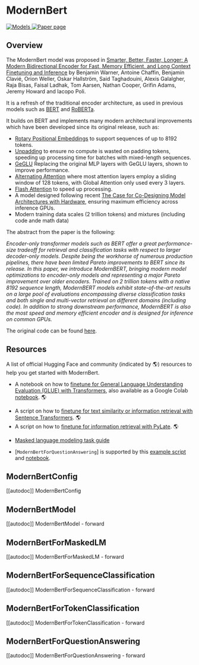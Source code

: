 <!--Copyright 2024 The HuggingFace Team. All rights reserved.

Licensed under the Apache License, Version 2.0 (the "License"); you may not use this file except in compliance with
the License. You may obtain a copy of the License at

http://www.apache.org/licenses/LICENSE-2.0

Unless required by applicable law or agreed to in writing, software distributed under the License is distributed on
an "AS IS" BASIS, WITHOUT WARRANTIES OR CONDITIONS OF ANY KIND, either express or implied. See the License for the
specific language governing permissions and limitations under the License.

⚠️ Note that this file is in Markdown but contain specific syntax for our doc-builder (similar to MDX) that may not be
rendered properly in your Markdown viewer.

-->

# ModernBert

<div class="flex flex-wrap space-x-1">
<a href="https://huggingface.co/models?filter=modernbert">
<img alt="Models" src="https://img.shields.io/badge/All_model_pages-modernbert-blueviolet">
</a>
<a href="https://arxiv.org/abs/2412.13663">
<img alt="Paper page" src="https://img.shields.io/badge/Paper%20page-2412.13663-green">
</a>
</div>

## Overview

The ModernBert model was proposed in [Smarter, Better, Faster, Longer: A Modern Bidirectional Encoder for Fast, Memory Efficient, and Long Context Finetuning and Inference](https://arxiv.org/abs/2412.13663) by Benjamin Warner, Antoine Chaffin, Benjamin Clavié, Orion Weller, Oskar Hallström, Said Taghadouini, Alexis Galalgher, Raja Bisas, Faisal Ladhak, Tom Aarsen, Nathan Cooper, Grifin Adams, Jeremy Howard and Iacopo Poli.

It is a refresh of the traditional encoder architecture, as used in previous models such as [BERT](https://huggingface.co/docs/transformers/en/model_doc/bert) and [RoBERTa](https://huggingface.co/docs/transformers/en/model_doc/roberta). 

It builds on BERT and implements many modern architectural improvements which have been developed since its original release, such as:
- [Rotary Positional Embeddings](https://huggingface.co/blog/designing-positional-encoding) to support sequences of up to 8192 tokens.
- [Unpadding](https://arxiv.org/abs/2208.08124) to ensure no compute is wasted on padding tokens, speeding up processing time for batches with mixed-length sequences.
- [GeGLU](https://arxiv.org/abs/2002.05202) Replacing the original MLP layers with GeGLU layers, shown to improve performance.
- [Alternating Attention](https://arxiv.org/abs/2004.05150v2) where most attention layers employ a sliding window of 128 tokens, with Global Attention only used every 3 layers.
- [Flash Attention](https://github.com/Dao-AILab/flash-attention) to speed up processing.
- A model designed following recent [The Case for Co-Designing Model Architectures with Hardware](https://arxiv.org/abs/2401.14489), ensuring maximum efficiency across inference GPUs.
- Modern training data scales (2 trillion tokens) and mixtures (including code ande math data)

The abstract from the paper is the following:

*Encoder-only transformer models such as BERT offer a great performance-size tradeoff for retrieval and classification tasks with respect to larger decoder-only models. Despite being the workhorse of numerous production pipelines, there have been limited Pareto improvements to BERT since its release. In this paper, we introduce ModernBERT, bringing modern model optimizations to encoder-only models and representing a major Pareto improvement over older encoders. Trained on 2 trillion tokens with a native 8192 sequence length, ModernBERT models exhibit state-of-the-art results on a large pool of evaluations encompassing diverse classification tasks and both single and multi-vector retrieval on different domains (including code). In addition to strong downstream performance, ModernBERT is also the most speed and memory efficient encoder and is designed for inference on common GPUs.*

The original code can be found [here](https://github.com/answerdotai/modernbert).

## Resources

A list of official Hugging Face and community (indicated by 🌎) resources to help you get started with ModernBert.

<PipelineTag pipeline="text-classification"/>

- A notebook on how to [finetune for General Language Understanding Evaluation (GLUE) with Transformers](https://github.com/AnswerDotAI/ModernBERT/blob/main/examples/finetune_modernbert_on_glue.ipynb), also available as a Google Colab [notebook](https://colab.research.google.com/github/AnswerDotAI/ModernBERT/blob/main/examples/finetune_modernbert_on_glue.ipynb). 🌎

<PipelineTag pipeline="sentence-similarity"/>

- A script on how to [finetune for text similarity or information retrieval with Sentence Transformers](https://github.com/AnswerDotAI/ModernBERT/blob/main/examples/train_st.py). 🌎
- A script on how to [finetune for information retrieval with PyLate](https://github.com/AnswerDotAI/ModernBERT/blob/main/examples/train_pylate.py). 🌎

<PipelineTag pipeline="fill-mask"/>

- [Masked language modeling task guide](../tasks/masked_language_modeling)

<PipelineTag pipeline="question-answering"/>

- [`ModernBertForQuestionAnswering`] is supported by this [example script](https://github.com/huggingface/transformers/tree/main/examples/pytorch/question-answering) and [notebook](https://colab.research.google.com/github/huggingface/notebooks/blob/main/examples/question_answering.ipynb).

## ModernBertConfig

[[autodoc]] ModernBertConfig

<frameworkcontent>
<pt>

## ModernBertModel

[[autodoc]] ModernBertModel
    - forward

## ModernBertForMaskedLM

[[autodoc]] ModernBertForMaskedLM
    - forward

## ModernBertForSequenceClassification

[[autodoc]] ModernBertForSequenceClassification
    - forward

## ModernBertForTokenClassification

[[autodoc]] ModernBertForTokenClassification
    - forward

## ModernBertForQuestionAnswering

[[autodoc]] ModernBertForQuestionAnswering
    - forward

</pt>
</frameworkcontent>
